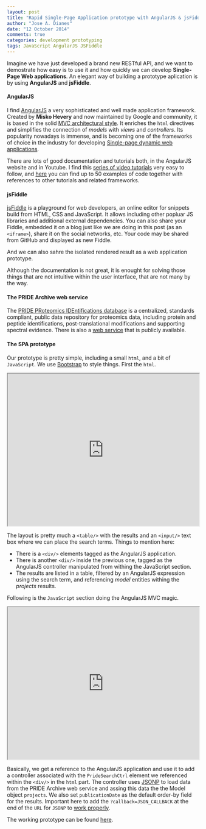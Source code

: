 ```yaml
---
layout: post
title: "Rapid Single-Page Application prototype with AngularJS & jsFiddle"
author: "Jose A. Dianes"
date: "12 October 2014"
comments: true
categories: development prototyping
tags: JavaScript AngularJS JSFiddle
---
```


Imagine we have just developed a brand new RESTful API, and we want to demostrate how easy is to use it and how quickly we can develop **Single-Page Web applications**. An elegant way of building a prototype aplication is by using **AngularJS** and **jsFiddle**.

#### AngularJS  

I find [AngularJS](https://angularjs.org/) a very sophisticated and well made application framework. Created by **Misko Hevery** and now maintained by Google and community, it is based in the solid [MVC architectural style](http://en.wikipedia.org/wiki/Model%E2%80%93view%E2%80%93controller). It enriches the `html` directives and simplifies the connection of *models* with *views* and *controllers*. Its popularity nowadays is immense, and is becoming one of the frameworks of choice in the industry for developing [Single-page dynamic web applications](http://en.wikipedia.org/wiki/Single-page_application).  

There are lots of good documentation and tutorials both, in the AngularJS website and in Youtube. I find this [series of video tutorials](http://campus.codeschool.com/courses/shaping-up-with-angular-js) very easy to follow, and [here](https://github.com/curran/screencasts/tree/gh-pages/introToAngular) you can find up to 50 examples of code together with references to other tutorials and related frameworks.  

#### jsFiddle  

[jsFiddle](http://jsfiddle.net/) is a playground for web developers, an online editor for snippets build from HTML, CSS and JavaScript. It allows including other popluar JS libraries and additional external dependencies. You can also share your Fiddle, embedded it on a blog just like we are doing in this post (as an `<iframe>`), share it on the social networks, etc. Your code may be shared from GitHub and displayed as new Fiddle.  

And we can also sahre the isolated rendered result as a web application prototype.   

Although the documentation is not great, it is enought for solving those things that are not intuitive within the user interface, that are not many by the way.  

#### The PRIDE Archive web service  

The [PRIDE PRoteomics IDEntifications database](http://www.ebi.ac.uk/pride/archive/) is a centralized, standards compliant, public data repository for proteomics data, including protein and peptide identifications, post-translational modifications and supporting spectral evidence. There is also a [web service](http://www.ebi.ac.uk/pride/ws/archive/project/list?show=100&page=1&order=desc) that is publicly available.  

#### The SPA prototype  

Our prototype is pretty simple, including a small `html`, and a bit of `JavaScript`. We use [Bootstrap](http://getbootstrap.com/) to style things. First the `html`.  

<iframe
  style="width: 100%; height: 400px"
  src="http://jsfiddle.net/jadianes/vm4tm931/embedded/html/light">
</iframe>

The layout is pretty much a `<table/>` with the results and an `<input/>` text box where we can place the search terms. Things to mention here:  

* There is a `<div/>` elements tagged as the AngularJS application.  
* There is another `<div/>` inside the previous one, tagged as the AngularJS controller manipulated from withing the JavaScript section.  
* The results are listed in a table, filtered by an AngularJS expression using the search term, and referencing *model* entities withing the *projects* results.  

Following is the `JavaScript` section doing the AngularJS MVC magic.  

<iframe
  style="width: 100%; height: 400px"
  src="http://jsfiddle.net/jadianes/vm4tm931/embedded/js/light">
</iframe>

Basically, we get a reference to the AngularJS application and use it to add a controller associated with the `PrideSearchCtrl` element we referenced within the `<div/>` in the `html` part. The controller uses [JSONP](http://en.wikipedia.org/wiki/JSONP) to load data from the PRIDE Archive web service and assing this data the the Model object `projects`. We also set `publicationDate` as the default order-by field for the results. Important here to add the `?callback=JSON_CALLBACK` at the end of the `URL` for `JSONP` to [work properly](http://stackoverflow.com/questions/12066002/parsing-jsonp-http-jsonp-response-in-angular-js).  

The working prototype can be found [here](http://jsfiddle.net/jadianes/vm4tm931/embedded/result/).  




